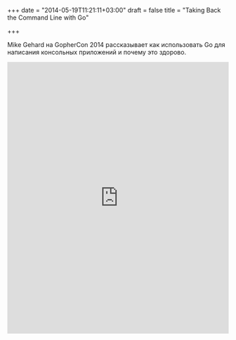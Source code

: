 +++
date = "2014-05-19T11:21:11+03:00"
draft = false
title = "Taking Back the Command Line with Go"

+++

<p>Mike Gehard на GopherCon 2014 рассказывает как использовать Go для написания консольных приложений и почему это здорово.</p>
 <iframe width="100%" height="620" src="https://www.youtube.com/embed/k6W1KS_EGI0" frameborder="0" allowfullscreen></iframe>